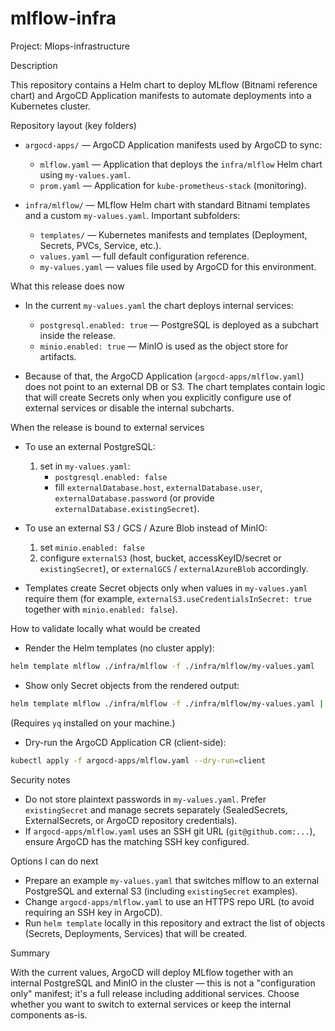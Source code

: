 # mlflow-infra

Project: Mlops-infrastructure

Description

This repository contains a Helm chart to deploy MLflow (Bitnami reference chart) and ArgoCD Application manifests to automate deployments into a Kubernetes cluster.

Repository layout (key folders)

- `argocd-apps/` — ArgoCD Application manifests used by ArgoCD to sync:
  - `mlflow.yaml` — Application that deploys the `infra/mlflow` Helm chart using `my-values.yaml`.
  - `prom.yaml` — Application for `kube-prometheus-stack` (monitoring).

- `infra/mlflow/` — MLflow Helm chart with standard Bitnami templates and a custom `my-values.yaml`. Important subfolders:
  - `templates/` — Kubernetes manifests and templates (Deployment, Secrets, PVCs, Service, etc.).
  - `values.yaml` — full default configuration reference.
  - `my-values.yaml` — values file used by ArgoCD for this environment.

What this release does now

- In the current `my-values.yaml` the chart deploys internal services:
  - `postgresql.enabled: true` — PostgreSQL is deployed as a subchart inside the release.
  - `minio.enabled: true` — MinIO is used as the object store for artifacts.

- Because of that, the ArgoCD Application (`argocd-apps/mlflow.yaml`) does not point to an external DB or S3. The chart templates contain logic that will create Secrets only when you explicitly configure use of external services or disable the internal subcharts.

When the release is bound to external services

- To use an external PostgreSQL:
  1) set in `my-values.yaml`:
     - `postgresql.enabled: false`
     - fill `externalDatabase.host`, `externalDatabase.user`, `externalDatabase.password` (or provide `externalDatabase.existingSecret`).

- To use an external S3 / GCS / Azure Blob instead of MinIO:
  1) set `minio.enabled: false`
  2) configure `externalS3` (host, bucket, accessKeyID/secret or `existingSecret`), or `externalGCS` / `externalAzureBlob` accordingly.

- Templates create Secret objects only when values in `my-values.yaml` require them (for example, `externalS3.useCredentialsInSecret: true` together with `minio.enabled: false`).

How to validate locally what would be created

- Render the Helm templates (no cluster apply):

```bash
helm template mlflow ./infra/mlflow -f ./infra/mlflow/my-values.yaml
```

- Show only Secret objects from the rendered output:

```bash
helm template mlflow ./infra/mlflow -f ./infra/mlflow/my-values.yaml | yq eval '. | select(.kind=="Secret")' -
```

(Requires `yq` installed on your machine.)

- Dry-run the ArgoCD Application CR (client-side):

```bash
kubectl apply -f argocd-apps/mlflow.yaml --dry-run=client
```

Security notes

- Do not store plaintext passwords in `my-values.yaml`. Prefer `existingSecret` and manage secrets separately (SealedSecrets, ExternalSecrets, or ArgoCD repository credentials).
- If `argocd-apps/mlflow.yaml` uses an SSH git URL (`git@github.com:...`), ensure ArgoCD has the matching SSH key configured.

Options I can do next

- Prepare an example `my-values.yaml` that switches mlflow to an external PostgreSQL and external S3 (including `existingSecret` examples).
- Change `argocd-apps/mlflow.yaml` to use an HTTPS repo URL (to avoid requiring an SSH key in ArgoCD).
- Run `helm template` locally in this repository and extract the list of objects (Secrets, Deployments, Services) that will be created.

Summary

With the current values, ArgoCD will deploy MLflow together with an internal PostgreSQL and MinIO in the cluster — this is not a "configuration only" manifest; it's a full release including additional services. Choose whether you want to switch to external services or keep the internal components as-is.

